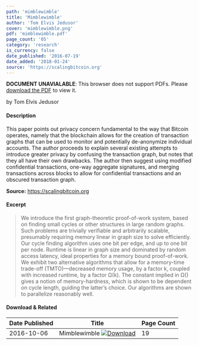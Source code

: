 ```yaml
---
path: 'mimblewimble'
title: 'Mimblewimble'
author: 'Tom Elvis Jedusor'
cover: 'mimblewimble.png'
pdf: 'mimblewimble.pdf'
page_count: '05'
category: 'research'
is_currency: false
date_published: '2016-07-19'
date_added: '2018-01-24'
source: 'https://scalingbitcoin.org'
---
```


<object class="pdf_embed" data="/pdf/mimblewimble.pdf" type="application/pdf" width="100%" height="100%">
   <p><b>DOCUMENT UNAVIALABLE</b>: This browser does not support PDFs. Please <a href="/pdf/mimblewimble.pdf">download the PDF</a> to view it.</p>
</object>

by Tom Elvis Jedusor

#### Description
This paper points out privacy concern fundamental to the way that Bitcoin operates, namely that the blockchain allows for the creation of transaction graphs that can be used to monitor and potentially de-anonymize individual accounts. The author proceeds to explain several existing attempts to introduce greater privacy by confusing the transaction graph, but notes that they all have their own drawbacks. The author then suggest using modified confidential transactions, one-way aggregate signatures, and merging transactions across blocks to allow for confidential transactions and an obscured transaction graph.

**Source:** https://scalingbitcoin.org

#### Excerpt
> We introduce the first graph-theoretic proof-of-work system, based on finding small cycles or other structures in large random graphs. Such problems are trivially verifiable and arbitrarily scalable, presumably requiring memory linear in graph size to solve efficiently. Our cycle finding algorithm uses one bit per edge, and up to one bit per node. Runtime is linear in graph size and dominated by random access latency, ideal properties for a memory bound proof-of-work. We exhibit two alternative algorithms that allow for a memory-time trade-off (TMTO)—decreased memory usage, by a factor k, coupled with increased runtime, by a factor Ω(k). The constant implied in Ω() gives a notion of memory-hardness, which is shown to be dependent on cycle length, guiding the latter’s choice. Our algorithms are shown to parallelize reasonably well.

#### Download & Related
Date Published | Title                                                                          | Page Count
---------------|--------------------------------------------------------------------------------|------------
2016-10-06     | Mimblewimble [![Download](/assets/download_cloud.svg)](/pdf/mimblewimble_followup.pdf) | 19
